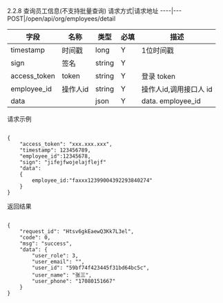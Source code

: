 2.2.8 查询员工信息(不支持批量查询)
请求方式|请求地址
----|---
POST|/open/api/org/employees/detail

字段|名称|类型|必填|描述
-----|-----|----|----|----
timestamp|时间戳 |long |Y|1位时间戳
sign|签名 |string |Y|
access\_token|token | string |Y|登录 token
employee\_id| 操作人id|string |Y|操作人id,调用接口人 id
data || json|Y|data. employee\_id|操作人id | String |Y|


请求示例```
{
	"access_token": "xxx.xxx.xxx",	"timestamp": 123456789,	"employee_id":12345678,	"sign": "jifejfwojelajflejf"	"data":	{    	employee_id:"faxxx12399004392293840274"	}}

```

返回结果```
{
    "request_id": "Htsv6gkEaewQ3Kk7L3el",
    "code": 0,
    "msg": "success",
    "data": {
        "user_role": 3,
        "user_email": "",
        "user_id": "59bf74f423445f31bd64bc5c",
        "user_name": "张三",
        "user_phone": "17080151667"
    }
}
```
